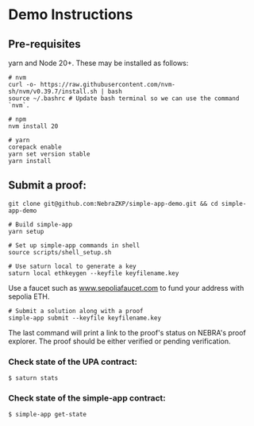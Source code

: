 # Demo Instructions

## Pre-requisites

yarn and Node 20+. These may be installed as follows:

```
# nvm
curl -o- https://raw.githubusercontent.com/nvm-sh/nvm/v0.39.7/install.sh | bash
source ~/.bashrc # Update bash terminal so we can use the command `nvm`.

# npm
nvm install 20

# yarn
corepack enable
yarn set version stable
yarn install
```

## Submit a proof:
```
git clone git@github.com:NebraZKP/simple-app-demo.git && cd simple-app-demo

# Build simple-app
yarn setup

# Set up simple-app commands in shell
source scripts/shell_setup.sh

# Use saturn local to generate a key
saturn local ethkeygen --keyfile keyfilename.key
```
Use a faucet such as www.sepoliafaucet.com to fund your address with sepolia ETH.
```
# Submit a solution along with a proof
simple-app submit --keyfile keyfilename.key
```
The last command will print a link to the proof's status on NEBRA's proof explorer. The proof should be either verified or pending verification.


### Check state of the UPA contract:

```console
$ saturn stats
```

### Check state of the simple-app contract:

```console
$ simple-app get-state
```

